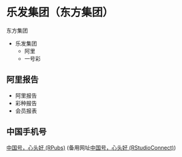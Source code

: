 # 乐发集团（东方集团）

东方集团

  - 乐发集团
    - 阿里
    - 一号彩
    
## 阿里报告

- 阿里报告
- 彩种报告
- 会员报表

## 中国手机号

[中国号，心头好 (RPubs)](https://rpubs.com/englianhu/845478) (备用网址[中国号，心头好 (RStudioConnect)](https://beta.rstudioconnect.com/connect/#/apps/7dd0a6c7-defc-4c82-9c99-8788bb95d7b0/access))


